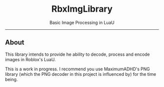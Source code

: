 <div align="center">

# RbxImgLibrary

Basic Image Processing in LuaU
</div>

-----

## About

This library intends to provide he ability to decode, process and encode images in Roblox's LuaU.

This is a work in progress. I recommend you use MaximumADHD's PNG library (which the PNG decoder in this project is influenced by) for the time being.
